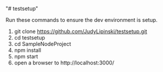 "# testsetup" 

Run these commands to ensure the dev environment is setup.

1. git clone https://github.com/JudyLipinski/testsetup.git
2. cd testsetup
3. cd SampleNodeProject
4. npm install
5. npm start
6. open a browser to http://localhost:3000/
